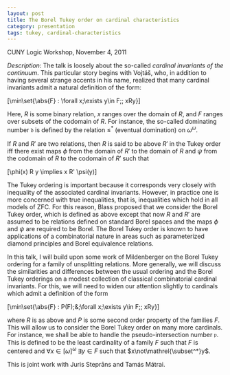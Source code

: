 ```yaml
---
layout: post
title: The Borel Tukey order on cardinal characteristics
category: presentation
tags: tukey, cardinal-characteristics
---
```


CUNY Logic Workshop, November 4, 2011<!--more-->

*Description*: The talk is loosely about the so-called *cardinal invariants of the continuum*. This particular story begins with Vojtáš, who, in addition to having several strange accents in his name, realized that many cardinal invariants admit a natural definition of the form:

\[\min\set{\abs{F} : \forall x\;\exists y\in F\;\; xRy}\]

Here, $R$ is some binary relation, $x$ ranges over the domain of $R$, and $F$ ranges over subsets of the codomain of $R$. For instance, the so-called dominating number $\mathfrak{d}$ is defined by the relation $\leq^*$ (eventual domination) on $\omega^\omega$.

If $R$ and $R'$ are two relations, then $R$ is said to be above $R'$ in the Tukey order iff there exist maps $\phi$ from the domain of $R'$ to the domain of $R$ and $\psi$ from the codomain of $R$ to the codomain of $R'$ such that

\[\phi(x) R y \implies x R' \psi(y)\]

The Tukey ordering is important because it corresponds very closely with inequality of the associated cardinal invariants. However, in practice one is more concerned with true inequalities, that is, inequalities which hold in all models of ZFC. For this reason, Blass proposed that we consider the Borel Tukey order, which is defined as above except that now $R$ and $R'$ are assumed to be relations defined on standard Borel spaces and the maps $\phi$ and $\psi$ are required to be Borel. The Borel Tukey order is known to have applications of a combinatorial nature in areas such as parameterized diamond principles and Borel equivalence relations.

In this talk, I will build upon some work of Mildenberger on the Borel Tukey ordering for a family of unsplitting relations. More generally, we will discuss the similarities and differences between the usual ordering and the Borel Tukey orderings on a modest collection of classical combinatorial cardinal invariants. For this, we will need to widen our attention slightly to cardinals which admit a definition of the form

\[\min\set{\abs{F} : P(F)\;\&\;\forall x\;\exists y\in F\;\; xRy}\]

where $R$ is as above and $P$ is some second order property of the families $F$. This will allow us to consider the Borel Tukey order on many more cardinals. For instance, we shall be able to handle the pseudo-intersection number $\mathfrak p$.  This is defined to be the least cardinality of a family $F$ such that $F$ is centered and $\forall x\in[\omega]^\omega\;\exists y\in F$ such that $x\not\mathrel{\subset^*}y$.

This is joint work with Juris Steprāns and Tamás Mátrai.
